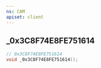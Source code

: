 ```yaml
---
ns: CAM
apiset: client
---
```

## _0x3C8F74E8FE751614

```c
// 0x3C8F74E8FE751614
void _0x3C8F74E8FE751614();
```





